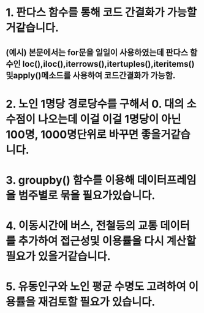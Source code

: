 # 1. 판다스 함수를 통해 코드 간결화가 가능할거같습니다.
## (예시) 본문에서는 for문을 일일이 사용하였는데 판다스 함수인 loc(),iloc(),iterrows(),itertuples(),iteritems()및apply()메소드를 사용하여 코드간결화가 가능함.

# 2. 노인 1명당 경로당수를 구해서 0. 대의 소수점이 나오는데 이걸 이걸 1명당이 아닌 100명, 1000명단위로 바꾸면 좋을거같습니다.

# 3. groupby() 함수를 이용해 데이터프레임을 범주별로 묶을 필요가있습니다.

# 4. 이동시간에 버스, 전철등의 교통 데이터를 추가하여 접근성및 이용률을 다시 계산할 필요가 있을거같습니다.

# 5. 유동인구와 노인 평균 수명도 고려하여 이용률을 재검토할 필요가 있습니다.



